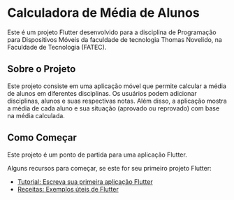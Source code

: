 # Calculadora de Média de Alunos

Este é um projeto Flutter desenvolvido para a disciplina de Programação para Dispositivos Móveis da faculdade de tecnologia Thomas Novelido, na Faculdade de Tecnologia (FATEC).

## Sobre o Projeto

Este projeto consiste em uma aplicação móvel que permite calcular a média de alunos em diferentes disciplinas. Os usuários podem adicionar disciplinas, alunos e suas respectivas notas. Além disso, a aplicação mostra a média de cada aluno e sua situação (aprovado ou reprovado) com base na média calculada.

## Como Começar

Este projeto é um ponto de partida para uma aplicação Flutter.

Alguns recursos para começar, se este for seu primeiro projeto Flutter:
- [Tutorial: Escreva sua primeira aplicação Flutter](https://docs.flutter.dev/get-started/codelab)
- [Receitas: Exemplos úteis de Flutter](https://docs.flutter.dev/cookbook)


